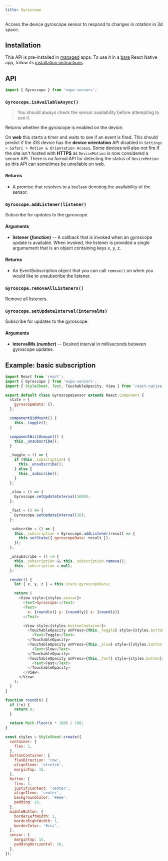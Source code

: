 ```yaml
---
title: Gyroscope
---
```


Access the device gyroscope sensor to respond to changes in rotation in 3d space.

## Installation

This API is pre-installed in [managed](../../introduction/managed-vs-bare/#managed-workflow) apps. To use it in a [bare](../../introduction/managed-vs-bare/#bare-workflow) React Native app, follow its [installation instructions](https://github.com/expo/expo/tree/master/packages/expo-sensors).

## API

```js
import { Gyroscope } from 'expo-sensors';
```

### `Gyroscope.isAvailableAsync()`

> You should always check the sensor availability before attempting to use it.

Returns whether the gyroscope is enabled on the device.

On **web** this starts a timer and waits to see if an event is fired. This should predict if the iOS device has the **device orientation** API disabled in `Settings > Safari > Motion & Orientation Access`. Some devices will also not fire if the site isn't hosted with **HTTPS** as `DeviceMotion` is now considered a secure API. There is no formal API for detecting the status of `DeviceMotion` so this API can sometimes be unreliable on web.

#### Returns

- A promise that resolves to a `boolean` denoting the availability of the sensor.

### `Gyroscope.addListener(listener)`

Subscribe for updates to the gyroscope.

#### Arguments

- **listener (_function_)** -- A callback that is invoked when an gyroscope update is available. When invoked, the listener is provided a single argumument that is an object containing keys x, y, z.

#### Returns

- An EventSubscription object that you can call `remove()` on when you would like to unsubscribe the listener.

### `Gyroscope.removeAllListeners()`

Remove all listeners.

### `Gyroscope.setUpdateInterval(intervalMs)`

Subscribe for updates to the gyroscope.

#### Arguments

- **intervalMs (_number_)** -- Desired interval in milliseconds between gyroscope updates.

## Example: basic subscription

```javascript
import React from 'react';
import { Gyroscope } from 'expo-sensors';
import { StyleSheet, Text, TouchableOpacity, View } from 'react-native';

export default class GyroscopeSensor extends React.Component {
  state = {
    gyroscopeData: {},
  };

  componentDidMount() {
    this._toggle();
  }

  componentWillUnmount() {
    this._unsubscribe();
  }

  _toggle = () => {
    if (this._subscription) {
      this._unsubscribe();
    } else {
      this._subscribe();
    }
  };

  _slow = () => {
    Gyroscope.setUpdateInterval(1000);
  };

  _fast = () => {
    Gyroscope.setUpdateInterval(16);
  };

  _subscribe = () => {
    this._subscription = Gyroscope.addListener(result => {
      this.setState({ gyroscopeData: result });
    });
  };

  _unsubscribe = () => {
    this._subscription && this._subscription.remove();
    this._subscription = null;
  };

  render() {
    let { x, y, z } = this.state.gyroscopeData;

    return (
      <View style={styles.sensor}>
        <Text>Gyroscope:</Text>
        <Text>
          x: {round(x)} y: {round(y)} z: {round(z)}
        </Text>

        <View style={styles.buttonContainer}>
          <TouchableOpacity onPress={this._toggle} style={styles.button}>
            <Text>Toggle</Text>
          </TouchableOpacity>
          <TouchableOpacity onPress={this._slow} style={[styles.button, styles.middleButton]}>
            <Text>Slow</Text>
          </TouchableOpacity>
          <TouchableOpacity onPress={this._fast} style={styles.button}>
            <Text>Fast</Text>
          </TouchableOpacity>
        </View>
      </View>
    );
  }
}

function round(n) {
  if (!n) {
    return 0;
  }

  return Math.floor(n * 100) / 100;
}

const styles = StyleSheet.create({
  container: {
    flex: 1,
  },
  buttonContainer: {
    flexDirection: 'row',
    alignItems: 'stretch',
    marginTop: 15,
  },
  button: {
    flex: 1,
    justifyContent: 'center',
    alignItems: 'center',
    backgroundColor: '#eee',
    padding: 10,
  },
  middleButton: {
    borderLeftWidth: 1,
    borderRightWidth: 1,
    borderColor: '#ccc',
  },
  sensor: {
    marginTop: 15,
    paddingHorizontal: 10,
  },
});
```
